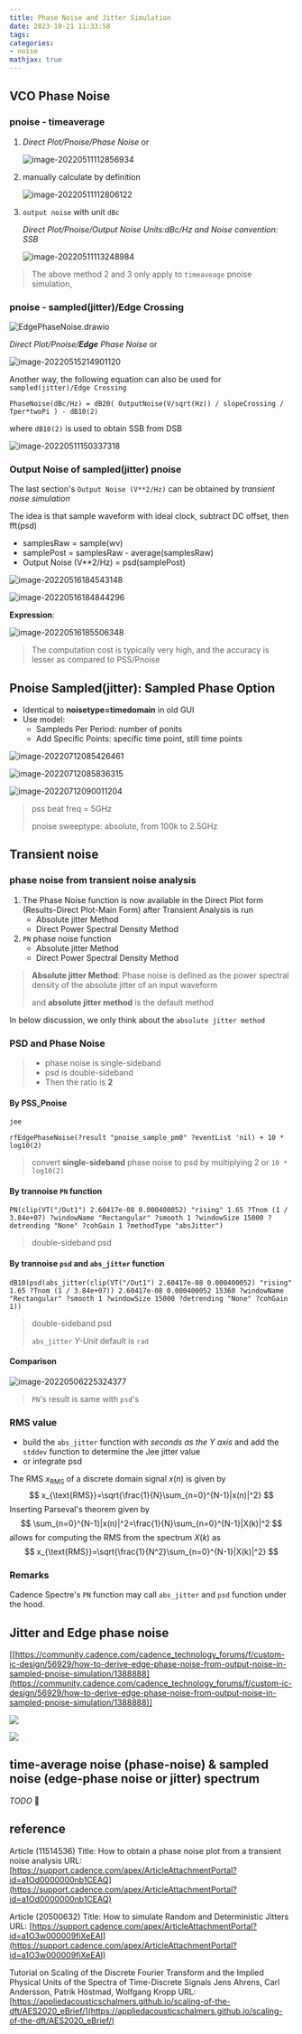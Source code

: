 ```yaml
---
title: Phase Noise and Jitter Simulation
date: 2023-10-21 11:33:58
tags:
categories:
- noise
mathjax: true
---
```




## VCO Phase Noise

### pnoise - timeaverage

1. *Direct Plot/Pnoise/Phase Noise* or

   ![image-20220511112856934](pn-jitter/image-20220511112856934.png)

2. manually calculate by definition

   ![image-20220511112806122](pn-jitter/image-20220511112806122.png)

3. `output noise` with unit `dBc`

   *Direct Plot/Pnoise/Output Noise Units:dBc/Hz and Noise convention: SSB*

   ![image-20220511113248984](pn-jitter/image-20220511113248984.png)

> The above method 2 and 3 only apply to `timeaveage` pnoise simulation, 

### pnoise - sampled(jitter)/Edge Crossing

![EdgePhaseNoise.drawio](pn-jitter/EdgePhaseNoise.drawio.svg)

*Direct Plot/Pnoise/**Edge** Phase Noise* or

![image-20220515214901120](pn-jitter/image-20220515214901120.png)

Another way, the following equation can also be used for `sampled(jitter)/Edge Crossing` 

```
PhaseNoise(dBc/Hz) = dB20( OutputNoise(V/sqrt(Hz)) / slopeCrossing / Tper*twoPi ) - dB10(2)
```

where `dB10(2)` is used to obtain SSB from DSB

![image-20220511150337318](pn-jitter/image-20220511150337318.png)

### Output Noise of sampled(jitter) pnoise

The last section's `Output Noise (V**2/Hz)` can be obtained by *transient noise simulation*

The idea is that sample waveform with ideal clock, subtract DC offset, then fft(psd)

- samplesRaw = sample(wv)
- samplePost = samplesRaw - average(samplesRaw)
- Output Noise (V**2/Hz) = psd(samplePost)

![image-20220516184543148](pn-jitter/image-20220516184543148.png)

![image-20220516184844296](pn-jitter/image-20220516184844296.png)

**Expression**:

![image-20220516185506348](pn-jitter/image-20220516185506348.png)

> The computation cost is typically very high, and the accuracy is lesser as compared to PSS/Pnoise



## Pnoise Sampled(jitter): Sampled Phase Option

- Identical to **noisetype=timedomain** in old GUI
- Use model:
  - Sampleds Per Period: number of ponits
  - Add Specific Points: specific time point, still time points

![image-20220712085426461](pn-jitter/image-20220712085426461.png)

![image-20220712085836315](pn-jitter/image-20220712085836315.png)

![image-20220712090011204](pn-jitter/image-20220712090011204.png)

> pss beat freq = 5GHz
>
> pnoise sweeptype: absolute, from 100k to 2.5GHz



## Transient noise

### phase noise from transient noise analysis

1. The Phase Noise function is now available in the Direct Plot form (Results-Direct Plot-Main Form) after Transient Analysis is run
   - Absolute jitter Method
   - Direct Power Spectral Density Method
2. `PN` phase noise function
   - Absolute jitter Method
   - Direct Power Spectral Density Method

> **Absolute jitter Method**: Phase noise is defined as the power spectral density of the absolute jitter of an input waveform
>
> and **absolute jitter method** is the default method 



In below discussion, we only think about the `absolute jitter method`

### PSD and Phase Noise

> - phase noise is single-sideband
> - psd is double-sideband
> - Then the  ratio is **2**

#### By PSS_Pnoise

`jee`

```
rfEdgePhaseNoise(?result "pnoise_sample_pm0" ?eventList 'nil) + 10 * log10(2)
```

> convert **single-sideband** phase noise to psd by multiplying 2 or `10 * log10(2)`

#### By trannoise `PN` function

```
PN(clip(VT("/Out1") 2.60417e-08 0.000400052) "rising" 1.65 ?Tnom (1 / 3.84e+07) ?windowName "Rectangular" ?smooth 1 ?windowSize 15000 ?detrending "None" ?cohGain 1 ?methodType "absJitter")
```

> double-sideband psd

#### By trannoise `psd` and `abs_jitter` function

```
dB10(psd(abs_jitter(clip(VT("/Out1") 2.60417e-08 0.000400052) "rising" 1.65 ?Tnom (1 / 3.84e+07)) 2.60417e-08 0.000400052 15360 ?windowName "Rectangular" ?smooth 1 ?windowSize 15000 ?detrending "None" ?cohGain 1))
```

> double-sideband psd
>
> `abs_jitter` *Y-Unit* default is `rad`

#### Comparison

![image-20220506225324377](pn-jitter/image-20220506225324377.png)

>  `PN`'s result is same with `psd`'s

### RMS value

- build the `abs_jitter` function with *seconds as the Y axis* and add the `stddev` function to determine the Jee jitter value
- or integrate psd

The RMS $x_{\text{RMS}}$ of a discrete domain signal $x(n)$ is given by
$$
x_{\text{RMS}}=\sqrt{\frac{1}{N}\sum_{n=0}^{N-1}|x(n)|^2}
$$
Inserting Parseval's theorem given by
$$
\sum_{n=0}^{N-1}|x(n)|^2=\frac{1}{N}\sum_{n=0}^{N-1}|X(k)|^2
$$
allows for computing the RMS from the spectrum $X(k)$ as
$$
x_{\text{RMS}}=\sqrt{\frac{1}{N^2}\sum_{n=0}^{N-1}|X(k)|^2}
$$


### Remarks

Cadence Spectre's `PN` function may call `abs_jitter` and `psd` function under the hood.



## Jitter and Edge phase noise

[[https://community.cadence.com/cadence_technology_forums/f/custom-ic-design/56929/how-to-derive-edge-phase-noise-from-output-noise-in-sampled-pnoise-simulation/1388888](https://community.cadence.com/cadence_technology_forums/f/custom-ic-design/56929/how-to-derive-edge-phase-noise-from-output-noise-in-sampled-pnoise-simulation/1388888)]

![ ](pn-jitter/jitter.edgePhase.Noise.png)

![ ](pn-jitter/sampledNoise-2.png)


## time-average noise (phase-noise) & sampled noise (edge-phase noise or jitter) spectrum

*TODO* &#128197;


## reference

Article (11514536) Title: How to obtain a phase noise plot from a transient noise analysis
URL: [https://support.cadence.com/apex/ArticleAttachmentPortal?id=a1Od0000000nb1CEAQ](https://support.cadence.com/apex/ArticleAttachmentPortal?id=a1Od0000000nb1CEAQ)

Article (20500632) Title: How to simulate Random and Deterministic Jitters
URL: [https://support.cadence.com/apex/ArticleAttachmentPortal?id=a1O3w000009fiXeEAI](https://support.cadence.com/apex/ArticleAttachmentPortal?id=a1O3w000009fiXeEAI)

Tutorial on Scaling of the Discrete Fourier Transform and the Implied Physical Units of the Spectra of Time-Discrete Signals Jens Ahrens, Carl Andersson, Patrik Höstmad, Wolfgang Kropp URL: [https://appliedacousticschalmers.github.io/scaling-of-the-dft/AES2020_eBrief/](https://appliedacousticschalmers.github.io/scaling-of-the-dft/AES2020_eBrief/)
